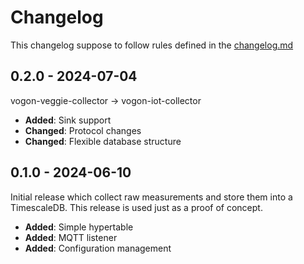 # Changelog

This changelog suppose to follow rules defined in the [changelog.md](https://changelog.md)

## 0.2.0 - 2024-07-04

vogon-veggie-collector -> vogon-iot-collector

- **Added**: Sink support
- **Changed**: Protocol changes
- **Changed**: Flexible database structure

## 0.1.0 - 2024-06-10

Initial release which collect raw measurements and store them into a TimescaleDB. This release is used just as a
proof of concept.

- **Added**: Simple hypertable
- **Added**: MQTT listener
- **Added**: Configuration management
